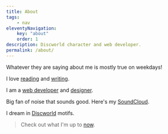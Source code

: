 ```yaml
---
title: About
tags:
    - nav
eleventyNavigation:
    key: "about"
    order: 1
description: Discworld character and web developer.
permalink: /about/
---
```

Whatever they are saying about me is mostly true on weekdays!

I love [reading](https://goodreads.com/parthshiralkar) and [writing](/writing).

I am a [web developer](/colophon) and [designer](https://parth-2020.netlify.app/design/).

Big fan of noise that sounds good. Here's my [SoundCloud](https://soundcloud.com/bhatji).

I dream in [Discworld](https://en.wikipedia.org/wiki/Discworld) motifs.

> Check out what I'm up to [now](/now).
